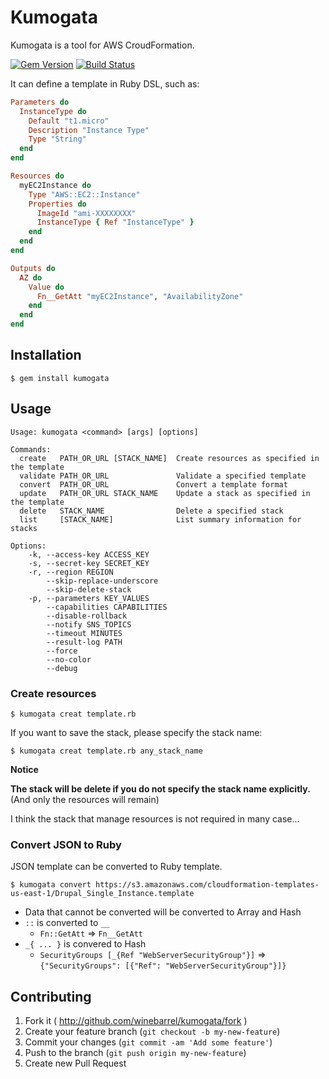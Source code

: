 # Kumogata

Kumogata is a tool for AWS CroudFormation.

[![Gem Version](https://badge.fury.io/rb/kumogata.png)](http://badge.fury.io/rb/kumogata)
[![Build Status](https://drone.io/github.com/winebarrel/kumogata/status.png)](https://drone.io/github.com/winebarrel/kumogata/latest)

It can define a template in Ruby DSL, such as:

```ruby
Parameters do
  InstanceType do
    Default "t1.micro"
    Description "Instance Type"
    Type "String"
  end
end

Resources do
  myEC2Instance do
    Type "AWS::EC2::Instance"
    Properties do
      ImageId "ami-XXXXXXXX"
      InstanceType { Ref "InstanceType" }
    end
  end
end

Outputs do
  AZ do
    Value do
      Fn__GetAtt "myEC2Instance", "AvailabilityZone"
    end
  end
end
```

## Installation

    $ gem install kumogata

## Usage

```
Usage: kumogata <command> [args] [options]

Commands:
  create   PATH_OR_URL [STACK_NAME]  Create resources as specified in the template
  validate PATH_OR_URL               Validate a specified template
  convert  PATH_OR_URL               Convert a template format
  update   PATH_OR_URL STACK_NAME    Update a stack as specified in the template
  delete   STACK_NAME                Delete a specified stack
  list     [STACK_NAME]              List summary information for stacks

Options:
    -k, --access-key ACCESS_KEY
    -s, --secret-key SECRET_KEY
    -r, --region REGION
        --skip-replace-underscore
        --skip-delete-stack
    -p, --parameters KEY_VALUES
        --capabilities CAPABILITIES
        --disable-rollback
        --notify SNS_TOPICS
        --timeout MINUTES
        --result-log PATH
        --force
        --no-color
        --debug
```

### Create resources

    $ kumogata creat template.rb

If you want to save the stack, please specify the stack name:

    $ kumogata creat template.rb any_stack_name

**Notice**

**The stack will be delete if you do not specify the stack name explicitly.**
(And only the resources will remain)

I think the stack that manage resources is not required in many case...

### Convert JSON to Ruby

JSON template can be converted to Ruby template.

    $ kumogata convert https://s3.amazonaws.com/cloudformation-templates-us-east-1/Drupal_Single_Instance.template

* Data that cannot be converted will be converted to Array and Hash
* `::` is converted to `__`
  * `Fn::GetAtt` => `Fn__GetAtt`
* `_{ ... }` is convered to Hash
  * `SecurityGroups [_{Ref "WebServerSecurityGroup"}]` => `{"SecurityGroups": [{"Ref": "WebServerSecurityGroup"}]}`

## Contributing

1. Fork it ( http://github.com/winebarrel/kumogata/fork )
2. Create your feature branch (`git checkout -b my-new-feature`)
3. Commit your changes (`git commit -am 'Add some feature'`)
4. Push to the branch (`git push origin my-new-feature`)
5. Create new Pull Request

